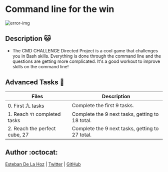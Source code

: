 # Command line for the win

![error-img](https://s3.amazonaws.com/intranet-projects-files/holbertonschool-sysadmin_devops/324/06AChAO.png)

## Description :cat:

* The CMD CHALLENGE Directed Project is a cool game that challenges you in Bash skills. Everything is done through the command line and the questions are getting more complicated. It's a good workout to improve skills on the command line!

## Advanced Tasks :light_rail:

| Files | Description |
| ----- | ----------- |
| 0. First 九 tasks  | Complete the first 9 tasks. |
| 1. Reach חי completed tasks   |Complete the 9 next tasks, getting to 18 total.|
| 2. Reach the perfect cube, 27 | Complete the 9 next tasks, getting to 27 total.


## Author :octocat:

[Esteban De La Hoz](https://www.linkedin.com/in/esteban-de-la-hoz-romero-b6270017b/) | [Twitter](https://twitter.com/Esteban18911) | [GitHub](https://github.com/Esteban18911)

